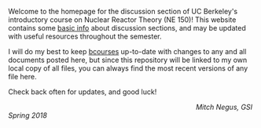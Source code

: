 Welcome to the homepage for the discussion section of UC Berkeley's introductory course on Nuclear Reactor Theory (NE 150)!
This website contains some [basic info](NE150-Disc_2018_Syllabus) about discussion sections, and may be updated with useful resources throughout the semester.

I will do my best to keep [bcourses](https://bcourses.berkeley.edu/courses/1468265/files/folder/Discussion%20Section) up-to-date with changes to any and all documents posted here, but since this repository will be linked to my own local copy of all files, you can always find the most recent versions of any file here.

Check back often for updates, and good luck! 

&emsp;&emsp;&emsp;&emsp;&emsp;&emsp;&emsp;&emsp;&emsp;&emsp;&emsp;&emsp;&emsp;&emsp;&emsp;&emsp;&emsp;&emsp;&emsp;&emsp;&emsp;&emsp;&emsp;&emsp;&emsp;&emsp;&emsp;  _Mitch Negus, GSI Spring 2018_
